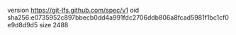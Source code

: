 version https://git-lfs.github.com/spec/v1
oid sha256:e0735952c897bbecb0dd4a991fdc2706ddb806a8fcad5981f1bc1cf0e9d8d9d5
size 2488
